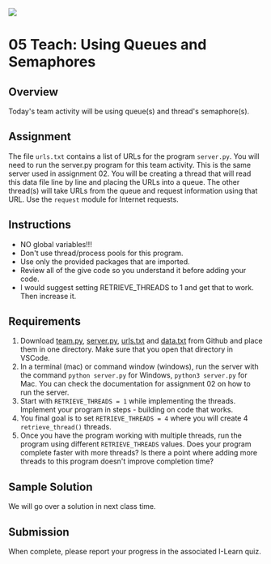 ![](../site/banner.png)

# 05 Teach: Using Queues and Semaphores

## Overview

Today's team activity will be using queue(s) and thread's semaphore(s). 

## Assignment

The file `urls.txt` contains a list of URLs for the program `server.py`.  You will need to run the server.py program for this team activity.  This is the same server used in assignment 02.  You will be creating a thread that will read this data file line by line and placing the URLs into a queue.  The other thread(s) will take URLs from the queue and request information using that URL.  Use the `request` module for Internet requests.

## Instructions

- NO global variables!!!
- Don't use thread/process pools for this program.
- Use only the provided packages that are imported.
- Review all of the give code so you understand it before adding your code.
- I would suggest setting RETRIEVE_THREADS to 1 and get that to work. Then increase it.

## Requirements

1. Download [team.py](team/team.py), [server.py](team/server.py), [urls.txt](team/urls.txt) and [data.txt](team/data.txt) from Github and place them in one directory.  Make sure that you open that directory in VSCode.
1. In a terminal (mac) or command window (windows), run the server with the command `python server.py` for Windows, `python3 server.py` for Mac.  You can check the documentation for assignment 02 on how to run the server.
2. Start with `RETRIEVE_THREADS = 1` while implementing the threads.  Implement your program in steps - building on code that works.
3. You final goal is to set `RETRIEVE_THREADS = 4` where you will create 4 `retrieve_thread()` threads.
4. Once you have the program working with multiple threads, run the program using different `RETRIEVE_THREADS` values.  Does your program complete faster with more threads?  Is there a point where adding more threads to this program doesn't improve completion time?

## Sample Solution

We will go over a solution in next class time.

## Submission

When complete, please report your progress in the associated I-Learn quiz.

